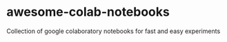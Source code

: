# awesome-colab-notebooks
Collection of google colaboratory notebooks for fast and easy experiments
